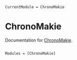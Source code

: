```@meta
CurrentModule = ChronoMakie
```

# ChronoMakie

Documentation for [ChronoMakie](https://github.com/simonabj/ChronoMakie.jl).

```@index
```

```@autodocs
Modules = [ChronoMakie]
```
